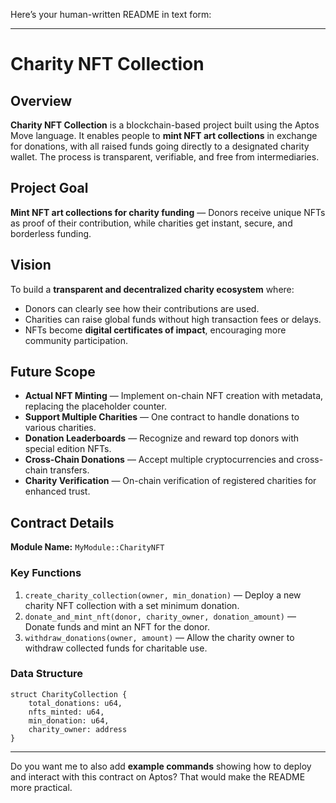 Here’s your human-written README in text form:

---

# Charity NFT Collection

## Overview

**Charity NFT Collection** is a blockchain-based project built using the Aptos Move language.
It enables people to **mint NFT art collections** in exchange for donations, with all raised funds going directly to a designated charity wallet.
The process is transparent, verifiable, and free from intermediaries.

## Project Goal

**Mint NFT art collections for charity funding** — Donors receive unique NFTs as proof of their contribution, while charities get instant, secure, and borderless funding.

## Vision

To build a **transparent and decentralized charity ecosystem** where:

* Donors can clearly see how their contributions are used.
* Charities can raise global funds without high transaction fees or delays.
* NFTs become **digital certificates of impact**, encouraging more community participation.

## Future Scope

* **Actual NFT Minting** — Implement on-chain NFT creation with metadata, replacing the placeholder counter.
* **Support Multiple Charities** — One contract to handle donations to various charities.
* **Donation Leaderboards** — Recognize and reward top donors with special edition NFTs.
* **Cross-Chain Donations** — Accept multiple cryptocurrencies and cross-chain transfers.
* **Charity Verification** — On-chain verification of registered charities for enhanced trust.

## Contract Details

**Module Name:** `MyModule::CharityNFT`

### Key Functions

1. `create_charity_collection(owner, min_donation)` — Deploy a new charity NFT collection with a set minimum donation.
2. `donate_and_mint_nft(donor, charity_owner, donation_amount)` — Donate funds and mint an NFT for the donor.
3. `withdraw_donations(owner, amount)` — Allow the charity owner to withdraw collected funds for charitable use.

### Data Structure

```move
struct CharityCollection {
    total_donations: u64,
    nfts_minted: u64,
    min_donation: u64,
    charity_owner: address
}
```

---

Do you want me to also add **example commands** showing how to deploy and interact with this contract on Aptos? That would make the README more practical.
